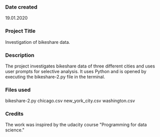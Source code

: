 ### Date created
19.01.2020
### Project Title
Investigation of bikeshare data.

### Description
The project investigates bikeshare data of three different cities and uses user prompts for selective analysis.
It uses Python and is opened by executing the bikeshare-2.py file in the terminal.

### Files used
bikeshare-2.py
chicago.csv
new_york_city.csv
washington.csv

### Credits
The work was inspired by the udacity course "Programming for data science."
